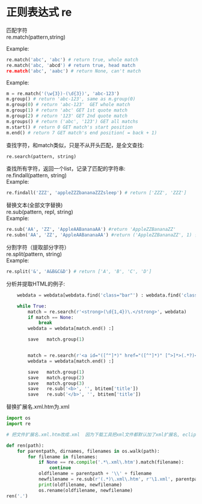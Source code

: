 # 正则表达式 re


匹配字符  
re.match(pattern,string)  

Example:
```Python
re.match('abc', 'abc') # return true, whole match
re.match('abc, 'abcd') # return true, head match
re.match('abc', 'aabc') # return None, can't match
```

Example:

```Python
m = re.match('(\w{3})-(\d{3})', 'abc-123')
m.group() # return 'abc-123', same as m.group(0)
m.group(0) # return 'abc-123'  GET whole match
m.group(1) # return 'abc' GET 1st quote match
m.group(2) # return '123' GET 2nd quote match
m.groups() # return ('abc', '123') GET all matchs
m.start() # return 0 GET match's start position
m.end() # return 7 GET match's end position( = back + 1)
```

查找字符，和match类似，只是不从开头匹配，是全文查找:
```Python
re.search(pattern, string)
```

查找所有字符，返回一个list，记录了匹配的字符串:   
re.findall(pattern, string)   
Example:
```Python
re.findall('ZZZ', 'appleZZZbananaZZZsleep') # return ['ZZZ', 'ZZZ']
```


替换文本(全部文字替换)  
re.sub(pattern, repl, string)  
Example:
```Python
re.sub('AA', 'ZZ', 'AppleAABananaAA') #return 'AppleZZBananaZZ'
re.subn('AA', 'ZZ', 'AppleAABananaAA') #return ('AppleZZBananaZZ', 1) 多一个返回值，表示被替换多少次
```

分割字符（提取部分字符）   
re.split(pattern, string)   
Example:
```Python
re.split('&', 'A&B&C&D') # return ['A', 'B', 'C', 'D']
```

分析并提取HTML的例子:
```Python
    webdata = webdata[webdata.find('class="bar"') : webdata.find('class="copyright"')]

    while True:
        match = re.search(r'<strong>(\d{1,4})\.</strong>', webdata)
        if match == None:
            break
        webdata = webdata[match.end() :]

        save   match.group(1)


        match = re.search(r'<a id="([^"]*)" href="([^"]*)" [^>]*>(.*?)</a>', webdata)
        webdata = webdata[match.end() :]

        save   match.group(1)
        save   match.group(2)
        save   match.group(3)
        save   re.sub('<b>', '', btitem['title'])
        save   re.sub('</b>', '', btitem['title'])
```


替换扩展名.xml.htm为.xml
```Python
import os
import re

# 把文件扩展名.xml.htm改成.xml  因为下载工具把xml文件都默认加了xml扩展名, eclipse读取不到了

def ren(path):
	for parentpath, dirnames, filenames in os.walk(path):
		for filename in filenames:
			if None == re.compile('.*\.xml\.htm').match(filename):
				continue
			oldfilename = parentpath + '\\' + filename
			newfilename = re.sub(r'(.*)\.xml\.htm', r'\1.xml', parentpath + '\\' + filename)
			print(oldfilename, newfilename)
			os.rename(oldfilename, newfilename)
ren('.')
```



